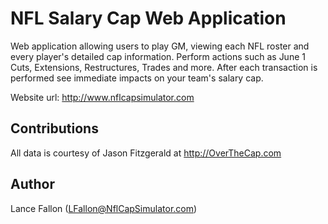 # NFL Salary Cap Web Application

Web application allowing users to play GM, viewing each NFL roster and every player's detailed cap information. Perform actions such as June 1 Cuts, Extensions, Restructures, Trades and more. After each transaction is performed see immediate impacts on your team's salary cap.

Website url: http://www.nflcapsimulator.com

## Contributions

All data is courtesy of Jason Fitzgerald at http://OverTheCap.com

## Author

Lance Fallon (LFallon@NflCapSimulator.com)
